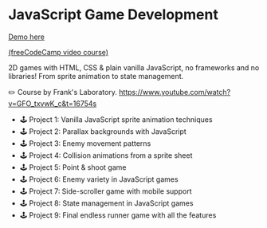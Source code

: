 # JavaScript Game Development

[Demo here](https://js-game-dev.vercel.app/)

[(freeCodeCamp video course)](https://www.youtube.com/watch?v=GFO_txvwK_c&t=19386s)

2D games with HTML, CSS & plain vanilla JavaScript, no frameworks and no libraries! From sprite animation to state management.

✏️ Course by Frank's Laboratory.
https://www.youtube.com/watch?v=GFO_txvwK_c&t=16754s

- 🕹 Project 1: Vanilla JavaScript sprite animation techniques
- 🕹 Project 2: Parallax backgrounds with JavaScript
- 🕹 Project 3: Enemy movement patterns
- 🕹 Project 4: Collision animations from a sprite sheet
- 🕹 Project 5: Point & shoot game
- 🕹 Project 6: Enemy variety in JavaScript games
- 🕹 Project 7: Side-scroller game with mobile support
- 🕹 Project 8: State management in JavaScript games
- 🕹 Project 9: Final endless runner game with all the features
